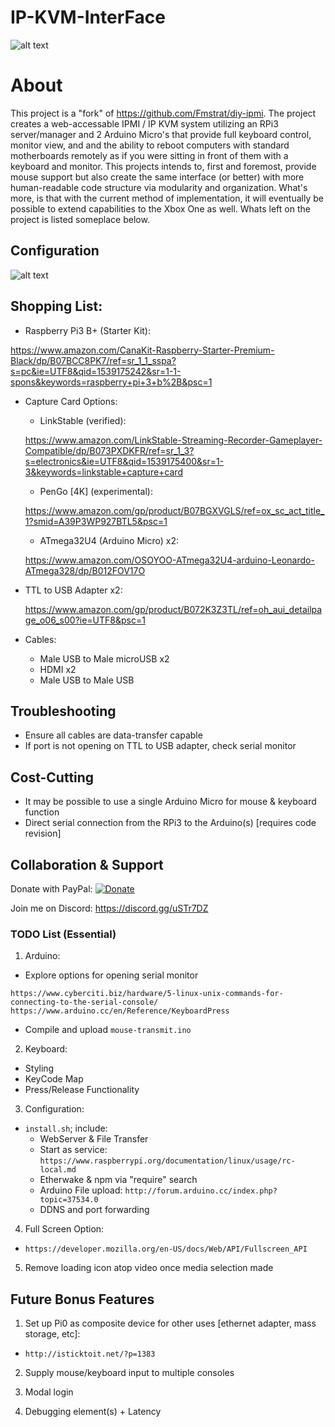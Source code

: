 # IP-KVM-InterFace

![alt text](https://github.com/SterlingButters/ip-kvm-interface/blob/master/Example.png)

# About
This project is a "fork" of https://github.com/Fmstrat/diy-ipmi. The project creates a
web-accessable IPMI / IP KVM system utilizing an RPi3 server/manager and 2 Arduino Micro's that provide
full keyboard control, monitor view, and and the ability to reboot computers with standard motherboards
remotely as if you were sitting in front of them with a keyboard and monitor. This projects intends to,
first and foremost, provide mouse support but also create the same interface (or better) with more human-readable
code structure via modularity and organization. What's more, is that with the current method of
implementation, it will eventually be possible to extend capabilities to the Xbox One as well.
Whats left on the project is listed someplace below.

## Configuration
![alt text](https://github.com/SterlingButters/ip-kvm-interface/blob/master/configuration/Setup.png)
## Shopping List:
  - Raspberry Pi3 B+ (Starter Kit):

  https://www.amazon.com/CanaKit-Raspberry-Starter-Premium-Black/dp/B07BCC8PK7/ref=sr_1_1_sspa?s=pc&ie=UTF8&qid=1539175242&sr=1-1-spons&keywords=raspberry+pi+3+b%2B&psc=1
  - Capture Card Options:
    - LinkStable (verified):

    https://www.amazon.com/LinkStable-Streaming-Recorder-Gameplayer-Compatible/dp/B073PXDKFR/ref=sr_1_3?s=electronics&ie=UTF8&qid=1539175400&sr=1-3&keywords=linkstable+capture+card
    - PenGo [4K] (experimental):

    https://www.amazon.com/gp/product/B07BGXVGLS/ref=ox_sc_act_title_1?smid=A39P3WP927BTL5&psc=1
    - ATmega32U4 (Arduino Micro) x2:

    https://www.amazon.com/OSOYOO-ATmega32U4-arduino-Leonardo-ATmega328/dp/B012FOV17O
  - TTL to USB Adapter x2:

    https://www.amazon.com/gp/product/B072K3Z3TL/ref=oh_aui_detailpage_o06_s00?ie=UTF8&psc=1
  - Cables:
    - Male USB to Male microUSB x2
    - HDMI x2
    - Male USB to Male USB

## Troubleshooting
- Ensure all cables are data-transfer capable
- If port is not opening on TTL to USB adapter, check serial monitor

## Cost-Cutting
  - It may be possible to use a single Arduino Micro for mouse & keyboard function
  - Direct serial connection from the RPi3 to the Arduino(s) [requires code revision]

## Collaboration & Support
Donate with PayPal:
[![Donate](https://img.shields.io/badge/Donate-PayPal-green.svg)](https://www.paypal.com/paypalme/my/profile)

Join me on Discord:
https://discord.gg/uSTr7DZ

### TODO List (Essential)
1) Arduino:
  - Explore options for opening serial monitor
```
https://www.cyberciti.biz/hardware/5-linux-unix-commands-for-connecting-to-the-serial-console/
https://www.arduino.cc/en/Reference/KeyboardPress
```
  - Compile and upload `mouse-transmit.ino`

2) Keyboard:
  - Styling
  - KeyCode Map
  - Press/Release Functionality

3) Configuration:
  - `install.sh`; include:
    - WebServer & File Transfer
    - Start as service:
      `https://www.raspberrypi.org/documentation/linux/usage/rc-local.md`
    - Etherwake & npm via "require" search
    - Arduino File upload:
     `http://forum.arduino.cc/index.php?topic=37534.0`
    - DDNS and port forwarding

4) Full Screen Option:
  - `https://developer.mozilla.org/en-US/docs/Web/API/Fullscreen_API`

5) Remove loading icon atop video once media selection made

## Future Bonus Features

1) Set up Pi0 as composite device for other uses [ethernet adapter,
mass storage, etc]:
  - `http://isticktoit.net/?p=1383`

2) Supply mouse/keyboard input to multiple consoles

3) Modal login

4) Debugging element(s) + Latency
